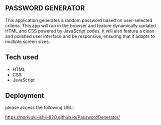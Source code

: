 
## PASSWORD GENERATOR 

This application generates a random password based on user-selected criteria. This app will run in the browser and feature dynamically updated HTML and CSS powered by JavaScript codes. It will also feature a clean and polished user interface and be responsive, ensuring that it adapts to multiple screen sizes.


## Tech used

- HTML
- CSS
- JavaScript

## Deployment

please access the following URL:

https://noriyuki-ishii-820.github.io/PasswordGenerator/

